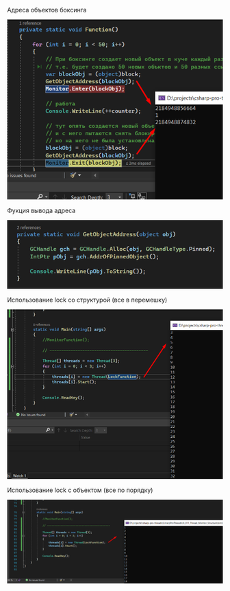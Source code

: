 ﻿Адреса объектов боксинга

![](img/1.png)

Фукция вывода адреса

![](img/2.png)

Использование lock со структурой (все в перемешку)

![](img/3.png)

Использование lock с объектом (все по порядку)

![](img/4.png)